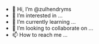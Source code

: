 - 👋 Hi, I’m @zulhendryms
- 👀 I’m interested in ...
- 🌱 I’m currently learning ...
- 💞️ I’m looking to collaborate on ...
- 📫 How to reach me ...

<!---
zulhendryms/zulhendryms is a ✨ special ✨ repository because its `README.md` (this file) appears on your GitHub profile.
You can click the Preview link to take a look at your changes.
--->
